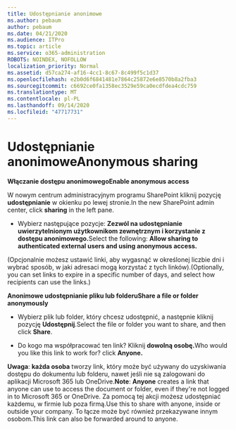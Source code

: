```yaml
---
title: Udostępnianie anonimowe
ms.author: pebaum
author: pebaum
ms.date: 04/21/2020
ms.audience: ITPro
ms.topic: article
ms.service: o365-administration
ROBOTS: NOINDEX, NOFOLLOW
localization_priority: Normal
ms.assetid: d57ca274-af16-4cc1-8c67-8c499f5c1d37
ms.openlocfilehash: e2b0d6f6841481e7864c25872e6e8570b8a2fba3
ms.sourcegitcommit: c6692ce0fa1358ec3529e59ca0ecdfdea4cdc759
ms.translationtype: MT
ms.contentlocale: pl-PL
ms.lasthandoff: 09/14/2020
ms.locfileid: "47717731"
---
```

# <a name="anonymous-sharing"></a><span data-ttu-id="f8f0a-102">Udostępnianie anonimowe</span><span class="sxs-lookup"><span data-stu-id="f8f0a-102">Anonymous sharing</span></span>

 <span data-ttu-id="f8f0a-103">**Włączanie dostępu anonimowego**</span><span class="sxs-lookup"><span data-stu-id="f8f0a-103">**Enable anonymous access**</span></span>
  
<span data-ttu-id="f8f0a-104">W nowym centrum administracyjnym programu SharePoint kliknij pozycję **udostępnianie** w okienku po lewej stronie.</span><span class="sxs-lookup"><span data-stu-id="f8f0a-104">In the new SharePoint admin center, click **sharing** in the left pane.</span></span> 
  
- <span data-ttu-id="f8f0a-105">Wybierz następujące pozycje: **Zezwól na udostępnianie uwierzytelnionym użytkownikom zewnętrznym i korzystanie z dostępu anonimowego.**</span><span class="sxs-lookup"><span data-stu-id="f8f0a-105">Select the following: **Allow sharing to authenticated external users and using anonymous access.**</span></span>
  
<span data-ttu-id="f8f0a-106">(Opcjonalnie możesz ustawić linki, aby wygasnąć w określonej liczbie dni i wybrać sposób, w jaki adresaci mogą korzystać z tych linków).</span><span class="sxs-lookup"><span data-stu-id="f8f0a-106">(Optionally, you can set links to expire in a specific number of days, and select how recipients can use the links.)</span></span>
    
 <span data-ttu-id="f8f0a-107">**Anonimowe udostępnianie pliku lub folderu**</span><span class="sxs-lookup"><span data-stu-id="f8f0a-107">**Share a file or folder anonymously**</span></span>
  
- <span data-ttu-id="f8f0a-108">Wybierz plik lub folder, który chcesz udostępnić, a następnie kliknij pozycję **Udostępnij**.</span><span class="sxs-lookup"><span data-stu-id="f8f0a-108">Select the file or folder you want to share, and then click **Share**.</span></span> 
    
- <span data-ttu-id="f8f0a-109">Do kogo ma współpracować ten link? Kliknij **dowolną osobę.**</span><span class="sxs-lookup"><span data-stu-id="f8f0a-109">Who would you like this link to work for? click **Anyone.**</span></span>
  
 <span data-ttu-id="f8f0a-110">**Uwaga**: **każda osoba** tworzy link, który może być używany do uzyskiwania dostępu do dokumentu lub folderu, nawet jeśli nie są zalogowani do aplikacji Microsoft 365 lub OneDrive.</span><span class="sxs-lookup"><span data-stu-id="f8f0a-110">**Note**: **Anyone** creates a link that anyone can use to access the document or folder, even if they're not logged in to Microsoft 365 or OneDrive.</span></span> <span data-ttu-id="f8f0a-111">Za pomocą tej akcji możesz udostępniać każdemu, w firmie lub poza firmą.</span><span class="sxs-lookup"><span data-stu-id="f8f0a-111">Use this to share with anyone, inside or outside your company.</span></span> <span data-ttu-id="f8f0a-112">To łącze może być również przekazywane innym osobom.</span><span class="sxs-lookup"><span data-stu-id="f8f0a-112">This link can also be forwarded around to anyone.</span></span> 
    

